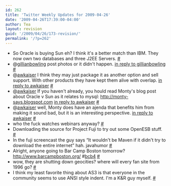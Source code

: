 ```yaml
---
id: 262
title: 'Twitter Weekly Updates for 2009-04-26'
date: '2009-04-26T17:39:00-04:00'
author: Tea
layout: revision
guid: '/2009/04/26/173-revision/'
permalink: '/?p=262'
---
```


- So Oracle is buying Sun eh? I think it's a better match than IBM. They now own two databases and three J2EE Servers. [\#](http://twitter.com/teacurran/statuses/1568791720)
- @[gillianbowling](http://twitter.com/gillianbowling) post photos or it didn't happen. [in reply to gillianbowling](http://twitter.com/gillianbowling/statuses/1569298172) [\#](http://twitter.com/teacurran/statuses/1569315464)
- @[awkaiser](http://twitter.com/awkaiser) I think they may just package it as another option and sell support. With other products they have kept them alive with overlap. [in reply to awkaiser](http://twitter.com/awkaiser/statuses/1569824801) [\#](http://twitter.com/teacurran/statuses/1570072606)
- @[awkaiser](http://twitter.com/awkaiser) If you haven't already, you hould read Monty's blog post about Oracle v Sun as it relates to mysql: <http://monty-says.blogspot.com> [in reply to awkaiser](http://twitter.com/awkaiser/statuses/1569824801) [\#](http://twitter.com/teacurran/statuses/1570275516)
- @[awkaiser](http://twitter.com/awkaiser) well, Monty does have an ajenda that benefits him from making it sound bad, but it is an interesting perspective. [in reply to awkaiser](http://twitter.com/awkaiser/statuses/1571253775) [\#](http://twitter.com/teacurran/statuses/1572419032)
- who the fuck watches webinars anyway? [\#](http://twitter.com/teacurran/statuses/1587396235)
- Downloading the source for Project Fuji to try out some OpenESB stuff. [\#](http://twitter.com/teacurran/statuses/1587471563)
- In the fuji screencast the guy says “It wouldn't be Maven if it didn't try to download the entire internet” hah. javahumor [\#](http://twitter.com/teacurran/statuses/1587776247)
- Alright, anyone going to Bar Camp Boston tomorrow? <http://www.barcampboston.org/> #[bcb4](http://search.twitter.com/search?q=%23bcb4) [\#](http://twitter.com/teacurran/statuses/1603187693)
- wow, they are shutting down geocities? where will every fan site from 1996 go? [\#](http://twitter.com/teacurran/statuses/1603203566)
- I think my least favorite thing about AS3 is that everyone in the community seems to use ANSI style indent. I'm a K&amp;R guy myself. [\#](http://twitter.com/teacurran/statuses/1607019366)